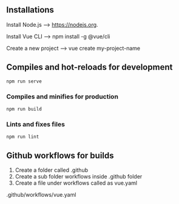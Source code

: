 ## Installations
Install Node.js --> https://nodejs.org.

Install Vue CLI --> npm install -g @vue/cli

Create a new project --> vue create my-project-name
## Compiles and hot-reloads for development
```
npm run serve
```

### Compiles and minifies for production
```
npm run build
```

### Lints and fixes files
```
npm run lint
```
## Github workflows for builds
1. Create a folder called .github 
2. Create a sub folder workflows inside .github folder
3. Create a file under workflows called as vue.yaml

.github/workflows/vue.yaml

